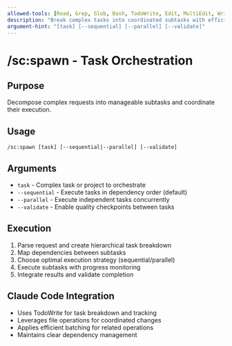 ```yaml
---
allowed-tools: [Read, Grep, Glob, Bash, TodoWrite, Edit, MultiEdit, Write]
description: "Break complex tasks into coordinated subtasks with efficient execution"
argument-hint: "[task] [--sequential] [--parallel] [--validate]"
---
```


# /sc:spawn - Task Orchestration

## Purpose
Decompose complex requests into manageable subtasks and coordinate their execution.

## Usage
```
/sc:spawn [task] [--sequential|--parallel] [--validate]
```

## Arguments
- `task` - Complex task or project to orchestrate
- `--sequential` - Execute tasks in dependency order (default)
- `--parallel` - Execute independent tasks concurrently
- `--validate` - Enable quality checkpoints between tasks

## Execution
1. Parse request and create hierarchical task breakdown
2. Map dependencies between subtasks
3. Choose optimal execution strategy (sequential/parallel)
4. Execute subtasks with progress monitoring
5. Integrate results and validate completion

## Claude Code Integration
- Uses TodoWrite for task breakdown and tracking
- Leverages file operations for coordinated changes
- Applies efficient batching for related operations
- Maintains clear dependency management